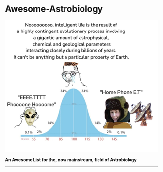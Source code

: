 # Awesome-Astrobiology

![Gaussian_Meme](./img/Gaussian_meme.png)

**An Awesome List for the, now mainstream, field of Astrobiology**

---
